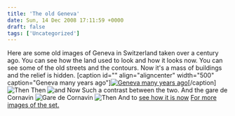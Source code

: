 ```yaml
---
title: 'The old Geneva'
date: Sun, 14 Dec 2008 17:11:59 +0000
draft: false
tags: ['Uncategorized']
---
```


Here are some old images of Geneva in Switzerland taken over a century ago. You can see how the land used to look and how it looks now. You can see some of the old streets and the contours. Now it's a mass of buildings and the relief is hidden. \[caption id="" align="aligncenter" width="500" caption="Geneva many years ago"\][![Geneva many years ago](http://farm4.static.flickr.com/3230/3098063137_e3f7f2c247.jpg "Lile Rousseau")](http://www.flickr.com/photos/18643384@N08/3098063137/)\[/caption\] ![Then](http://farm4.static.flickr.com/3289/2736584616_097f188a27.jpg?v=0) Then ![and Now](http://farm4.static.flickr.com/3030/2934155603_15c2440878.jpg?v=0) Such a contrast between the two. And the gare de Cornavin ![Gare de Cornavin](http://farm4.static.flickr.com/3037/2735575651_75fbf277eb.jpg?v=0) ![Then](http://farm3.static.flickr.com/2118/2046104497_4799115d3b.jpg?v=0) And to [see how it is now](http://www.flickr.com/photos/18643384@N08/2046104497/in/set-72157603005455150/) [ For more images of the set.](http://www.flickr.com/photos/18643384@N08/sets/72157603005455150/ "More images")